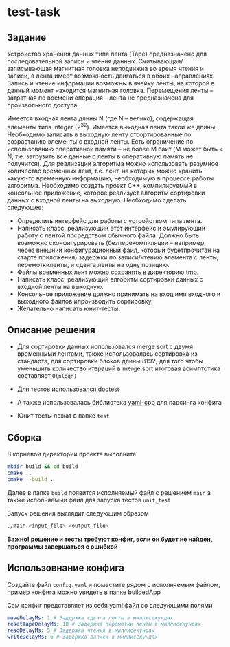 # test-task

## Задание

Устройство хранения данных типа лента (Tape) предназначено для последовательной записи и
чтения данных. Считывающая/записывающая магнитная головка неподвижна во время чтения и
записи, а лента имеет возможность двигаться в обоих направлениях. Запись и чтение информации
возможны в ячейку ленты, на которой в данный момент находится магнитная головка.
Перемещения ленты – затратная по времени операция – лента не предназначена для
произвольного доступа.

Имеется входная лента длины N (где N – велико), содержащая элементы типа integer ($2^{32}$).
Имеется выходная лента такой же длины. Необходимо записать в выходную ленту
отсортированные по возрастанию элементы с входной ленты. Есть ограничение по использованию
оперативной памяти – не более M байт (M может быть < N, т.е. загрузить все данные с ленты в
оперативную память не получится). Для реализации алгоритма можно использовать разумное
количество временных лент, т.е. лент, на которых можно хранить какую-то временную
информацию, необходимую в процессе работы алгоритма.
Необходимо создать проект С++, компилируемый в консольное приложение, которое реализует
алгоритм сортировки данных с входной ленты на выходную. Необходимо сделать следующее:

- Определить интерфейс для работы с устройством типа лента.
- Написать класс, реализующий этот интерфейс и эмулирующий работу с лентой посредством обычного файла. Должно быть возможно сконфигурировать (безперекомпиляции – например, через внешний конфигурационный файл, который будетпрочитан на старте приложения) задержки по записи/чтению элемента с ленты, перемоткиленты, и сдвига ленты на одну позицию.
- Файлы временных лент можно сохранять в директорию tmp.
- Написать класс, реализующий алгоритм сортировки данных с входной ленты на выходную.
- Консольное приложение должно принимать на вход имя входного и выходного файлов ипроизводить сортировку.
- Желательно написать юнит-тесты.

## Описание решения

- Для сортировки данных использовался merge sort с двумя временными лентами, также использовалась сортировка из стандарта, для сортировки блоков длины 8192, для того чтобы уменьшить количество итераций в merge sort итоговая асимптотика составляет `O(nlogn)`

- Для тестов использовался [doctest](https://github.com/doctest/doctest)

- А также использовалась библиотека [yaml-cpp](https://github.com/jbeder/yaml-cpp/tree/master?tab=readme-ov-file) для парсинга конфига

- Юнит тесты лежат в папке `test` 

## Сборка

В корневой директории проекта выполните

```bash
mkdir build && cd build
cmake ..
cmake --build .
```

Далее в папке `build` появится исполняемый файл с решением `main` а также исполняемый файл для запуска тестов `unit_test`

Запуск решения выглядит следующим образом

``` bash
./main <input_file> <output_file>
```
**Важно! решение и тесты требуют конфиг, если он будет не найден, программы завершаться с ошибкой**

## Использовнание конфига 
Создайте файл `config.yaml` и поместите рядом с исполняемым файлом, пример конфига можно увидеть в папке buildedApp

Сам конфиг представляет из себя yaml файл со следующими полями
```yaml
moveDelayMs: 1 # Задержка сдвига ленты в миллисекундах
resetTapeDelayMs: 10 # Задержка перемотки ленты в миллисекундах
readDelayMs: 5 # Задержка чтения в миллисекундах
writeDelayMs: 6 # Задержка записи в миллисекундах
```
